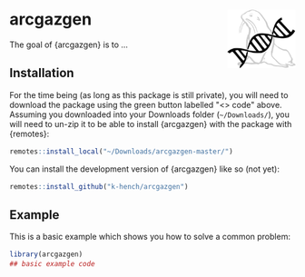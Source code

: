 # arcgazgen <img src="man/figures/logo.png" align="right" alt="" width="120" />

<!-- badges: start -->
<!-- badges: end -->

The goal of {arcgazgen} is to ...

## Installation

For the time being (as long as this package is still private), you will need to download the package using the green button labelled "<> code" above.
Assuming you downloaded into your Downloads folder (`~/Downloads/`), you will need to un-zip it to be able to install {arcgazgen} with the package with {remotes}:

```r
remotes::install_local("~/Downloads/arcgazgen-master/")
```


You can install the development version of {arcgazgen} like so (not yet):

``` r
remotes::install_github("k-hench/arcgazgen")
```

## Example

This is a basic example which shows you how to solve a common problem:

``` r
library(arcgazgen)
## basic example code
```

